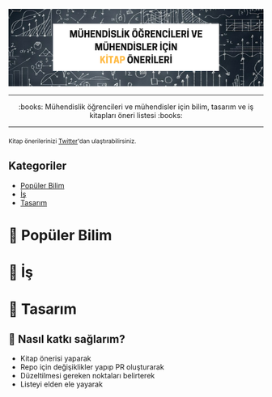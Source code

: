 ![MÜHENDİSLİK ÖĞRENCİLERİ VE MÜHENDİSLER İÇİN KİTAP ÖNERİLERİ](img/banner.png)

***

<p align="center">
:books: Mühendislik öğrencileri ve mühendisler için bilim, tasarım ve iş kitapları öneri listesi :books:
</p>

***

<sub>Kitap önerilerinizi [Twitter](https://twitter.com/ahmetalpat)'dan ulaştırabilirsiniz.</sub>

Kategoriler
-----------------
* [Popüler Bilim](#popüler-bilim)
* [İş](#iş)
* [Tasarım](#tasarım)

:microscope: Popüler Bilim
==========================


:office: İş
===========


:triangular_ruler: Tasarım
==========================


## :couple: Nasıl katkı sağlarım?
- Kitap önerisi yaparak
- Repo için değişiklikler yapıp PR oluşturarak
- Düzeltilmesi gereken noktaları belirterek
- Listeyi elden ele yayarak

